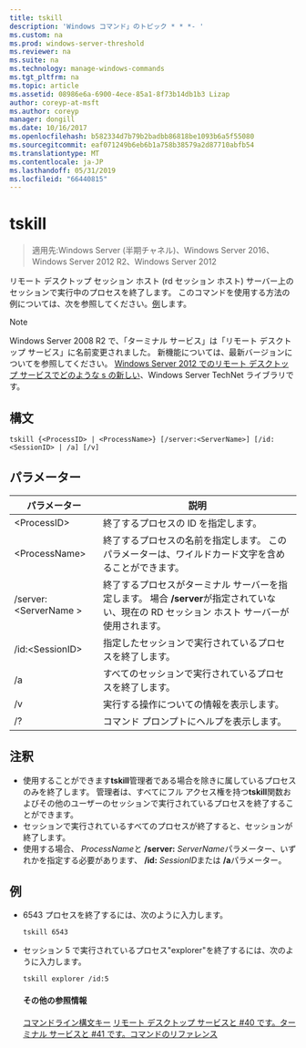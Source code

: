 ```yaml
---
title: tskill
description: 'Windows コマンド」のトピック * * *- '
ms.custom: na
ms.prod: windows-server-threshold
ms.reviewer: na
ms.suite: na
ms.technology: manage-windows-commands
ms.tgt_pltfrm: na
ms.topic: article
ms.assetid: 08986e6a-6900-4ece-85a1-8f73b14db1b3 Lizap
author: coreyp-at-msft
ms.author: coreyp
manager: dongill
ms.date: 10/16/2017
ms.openlocfilehash: b582334d7b79b2badbb86818be1093b6a5f55080
ms.sourcegitcommit: eaf071249b6eb6b1a758b38579a2d87710abfb54
ms.translationtype: MT
ms.contentlocale: ja-JP
ms.lasthandoff: 05/31/2019
ms.locfileid: "66440815"
---
```

# <a name="tskill"></a>tskill

>適用先:Windows Server (半期チャネル)、Windows Server 2016、Windows Server 2012 R2、Windows Server 2012

リモート デスクトップ セッション ホスト (rd セッション ホスト) サーバー上のセッションで実行中のプロセスを終了します。
このコマンドを使用する方法の例については、次を参照してください。[例](#BKMK_examples)します。

> [!NOTE]
> Windows Server 2008 R2 で、「ターミナル サービス」は「リモート デスクトップ サービス」に名前変更されました。 新機能については、最新バージョンについてを参照してください。 [Windows Server 2012 でのリモート デスクトップ サービスでどのような s の新しい](https://technet.microsoft.com/library/hh831527)、Windows Server TechNet ライブラリです。

## <a name="syntax"></a>構文
```
tskill {<ProcessID> | <ProcessName>} [/server:<ServerName>] [/id:<SessionID> | /a] [/v]
```

## <a name="parameters"></a>パラメーター

|パラメーター|説明|
|-------|--------|
|\<ProcessID>|終了するプロセスの ID を指定します。|
|\<ProcessName>|終了するプロセスの名前を指定します。 このパラメーターは、ワイルドカード文字を含めることができます。|
|/server:\<ServerName >|終了するプロセスがターミナル サーバーを指定します。 場合 **/server**が指定されていない、現在の RD セッション ホスト サーバーが使用されます。|
|/id:\<SessionID>|指定したセッションで実行されているプロセスを終了します。|
|/a|すべてのセッションで実行されているプロセスを終了します。|
|/v|実行する操作についての情報を表示します。|
|/?|コマンド プロンプトにヘルプを表示します。|

## <a name="remarks"></a>注釈
- 使用することができます**tskill**管理者である場合を除きに属しているプロセスのみを終了します。 管理者は、すべてにフル アクセス権を持つ**tskill**関数およびその他のユーザーのセッションで実行されているプロセスを終了することができます。
- セッションで実行されているすべてのプロセスが終了すると、セッションが終了します。
- 使用する場合、 *ProcessName*と **/server:** <em>ServerName</em>パラメーター、いずれかを指定する必要があります、 **/id:** <em>SessionID</em>または **/a**パラメーター。

## <a name="BKMK_examples"></a>例
- 6543 プロセスを終了するには、次のように入力します。
  ```
  tskill 6543
  ```
- セッション 5 で実行されているプロセス"explorer"を終了するには、次のように入力します。
  ```
  tskill explorer /id:5
  ```
  #### <a name="additional-references"></a>その他の参照情報
  [コマンドライン構文キー](command-line-syntax-key.md)
  [リモート デスクトップ サービスと #40 です。ターミナル サービスと #41 です。コマンドのリファレンス](remote-desktop-services-terminal-services-command-reference.md)
